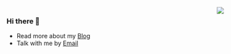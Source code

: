 <img align="right" src="https://github-readme-stats.vercel.app/api?username=vfanghao&show_icons=true&icon_color=0366d6&text_color=24292e&bg_color=ffffff&hide_title=true" />


### Hi there 👋

- Read more about my [Blog](https://fanghao.me/)
- Talk with me by [Email](mailto:i@fanghao.me)

